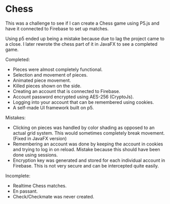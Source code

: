 # Chess

This was a challenge to see if I can create a Chess game using P5.js and have it connected to Firebase to set up matches.

Using p5 ended up being a mistake because due to lag the project came to a close. I later rewrote the chess part of it in JavaFX to see a completed game.


Completed:
- Pieces were almost completely functional.
- Selection and movement of pieces.
- Animated piece movement.
- Killed pieces shown on the side.
- Creating an account that is connected to Firebase.
- Account password encrypted using AES-256 (CryptoJs).
- Logging into your account that can be remembered using cookies.
- A self-made UI framework built on p5.

Mistakes:
- Clicking on pieces was handled by color shading as opposed to an actual grid system. This would sometimes completely break movement. (Fixed in JavaFX version)
- Remembering an account was done by keeping the account in cookies and trying to log in on reload. Mistake because this should have been done using sessions.
- Encryption key was generated and stored for each individual account in Firebase. This is not very secure and can be intercepted quite easily. 

Incomplete:
- Realtime Chess matches.
- En passant.
- Check/Checkmate was never created.
